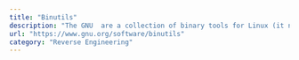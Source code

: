 ```yaml
---
title: "Binutils"
description: "The GNU  are a collection of binary tools for Linux (it namely includes Readelf)."
url: "https://www.gnu.org/software/binutils"
category: "Reverse Engineering"
---
```

